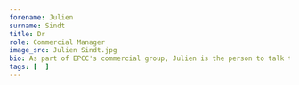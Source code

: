 ```yaml
---
forename: Julien
surname: Sindt
title: Dr
role: Commercial Manager
image_src: Julien Sindt.jpg
bio: As part of EPCC's commercial group, Julien is the person to talk to about getting access to ARCHER2 for non-academic work.
tags: [  ] 
---
```

